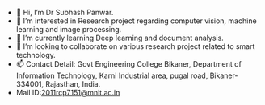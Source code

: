- 👋 Hi, I’m Dr Subhash Panwar.
- 👀 I’m interested in Research project regarding computer vision, machine learning and image processing.
- 🌱 I’m currently learning Deep learning and document analysis.
- 💞️ I’m looking to collaborate on various research project related to smart technology.
- 📫 Contact Detail: Govt Engineering College Bikaner, Department of Information Technology, Karni Industrial area, pugal road, Bikaner-334001, Rajasthan, India.
-  Mail ID:2011rcp7151@mnit.ac.in

<!---
Subhashpanwar444/Subhashpanwar444 is a ✨ special ✨ repository because its `README.md` (this file) appears on your GitHub profile.
You can click the Preview link to take a look at your changes.
--->
